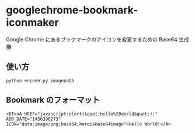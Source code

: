 # googlechrome-bookmark-iconmaker
Google Chrome にあるブックマークのアイコンを変更するための Base64 生成機

## 使い方

```
python encode.py imagepath
```

## Bookmark のフォーマット

```
<DT><A HREF="javascript:alert(&quot;hello%20world&quot;);" ADD_DATE="1456396273" ICON="data:image/png;base64,hereisbase64image">Hello World!</A>
```
